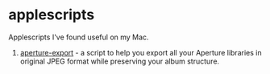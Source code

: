 applescripts
============

Applescripts I've found useful on my Mac.

1. [aperture-export](aperture-export.applescript) - a script to help you export all your Aperture libraries in original JPEG format while preserving your album structure.

